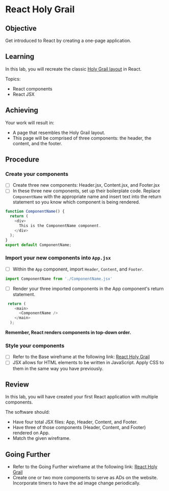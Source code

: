 # React Holy Grail

## Objective

Get introduced to React by creating a one-page application.

## Learning

In this lab, you will recreate the classic [Holy Grail layout](https://en.wikipedia.org/wiki/Holy_grail_(web_design)) in React.

Topics:

- React components
- React JSX

## Achieving

Your work will result in:

- A page that resembles the Holy Grail layout.
- This page will be comprised of three components: the header, the content, and the footer. 

## Procedure

### Create your components

- [ ] Create three new components: Header.jsx, Content.jsx, and Footer.jsx
- [ ] In these three new components, set up their boilerplate code. Replace `ComponentName` with the appropriate name and insert text into the return statement so you know which component is being rendered.
```js
function ComponentName() {
  return (
    <div>
      This is the ComponentName component.
    </div>
  );
}
export default ComponentName;
```

### Import your new components into `App.jsx`

- [ ] Within the `App` component, import `Header`, `Content`, and `Footer`.
```js
import ComponentName from './ComponentName.jsx'
```
- [ ] Render your three imported components in the App component's return statement.
```js
 return (
    <main>
      <ComponentName />
    </main>
  );
```
**Remember, React renders components in top-down order.** 

### Style your components

- [ ] Refer to the Base wireframe at the following link: [React Holy Grail](https://www.figma.com/file/3LzHE1feUIla6ZfNUKyMhZ/react-holy-grail?node-id=0%3A1)
- [ ] JSX allows for HTML elements to be written in JavaScript. Apply CSS to them in the same way you have previously.

## Review

In this lab, you will have created your first React application with multiple components.

The software should:

- Have four total JSX files: App, Header, Content, and Footer.
- Have three of those components (Header, Content, and Footer) rendered on App.
- Match the given wireframe.
  
## Going Further

- Refer to the Going Further wireframe at the following link: [React Holy Grail](https://www.figma.com/file/3LzHE1feUIla6ZfNUKyMhZ/react-holy-grail?node-id=0%3A1)
- Create one or two more components to serve as ADs on the website. Incorporate timers to have the ad image change periodically.
